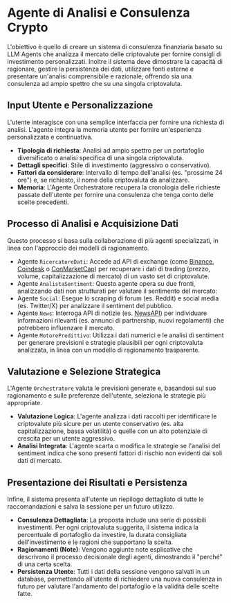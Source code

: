 # Agente di Analisi e Consulenza Crypto

L'obiettivo è quello di creare un sistema di consulenza finanziaria basato su LLM Agents che analizza il mercato delle criptovalute per fornire consigli di investimento personalizzati. Inoltre il sistema deve dimostrare la capacità di ragionare, gestire la persistenza dei dati, utilizzare fonti esterne e presentare un'analisi comprensibile e razionale, offrendo sia una consulenza ad ampio spettro che su una singola criptovaluta.

## Input Utente e Personalizzazione

L'utente interagisce con una semplice interfaccia per fornire una richiesta di analisi. L'agente integra la memoria utente per fornire un'esperienza personalizzata e continuativa.

* **Tipologia di richiesta**: Analisi ad ampio spettro per un portafoglio diversificato o analisi specifica di una singola criptovaluta.
* **Dettagli specifici**: Stile di investimento (aggressivo o conservativo).
* **Fattori da considerare**: Intervallo di tempo dell'analisi (es. "prossime 24 ore") e, se richiesto, il nome della criptovaluta da analizzare.
* **Memoria**: L'Agente Orchestratore recupera la cronologia delle richieste passate dell'utente per fornire una consulenza che tenga conto delle scelte precedenti.

## Processo di Analisi e Acquisizione Dati

Questo processo si basa sulla collaborazione di più agenti specializzati, in linea con l'approccio dei modelli di ragionamento.

* Agente `RicercatoreDati`: Accede ad API di exchange (come [Binance](https://www.binance.com/it/binance-api), [Coindesk](https://developers.coindesk.com/documentation/data-api/introduction) o [ConMarketCap](https://coinmarketcap.com/api/documentation/v1/)) per recuperare i dati di trading (prezzo, volume, capitalizzazione di mercato) di un vasto set di criptovalute.
* Agente `AnalistaSentiment`: Questo agente opera su due fronti, analizzando dati non strutturati per valutare il sentimento del mercato:
* Agente `Social`: Esegue lo scraping di forum (es. Reddit) e social media (es. Twitter/X) per analizzare il sentiment del pubblico.
* Agente `News`: Interroga API di notizie (es. [NewsAPI](https://newsapi.org)) per individuare informazioni rilevanti (es. annunci di partnership, nuovi regolamenti) che potrebbero influenzare il mercato.
* Agente `MotorePredittivo`: Utilizza i dati numerici e le analisi di sentiment per generare previsioni e strategie plausibili per ogni criptovaluta analizzata, in linea con un modello di ragionamento trasparente.

## Valutazione e Selezione Strategica

L'Agente `Orchestratore` valuta le previsioni generate e, basandosi sul suo ragionamento e sulle preferenze dell'utente, seleziona le strategie più appropriate.

* **Valutazione Logica**: L'agente analizza i dati raccolti per identificare le criptovalute più sicure per un utente conservativo (es. alta capitalizzazione, bassa volatilità) o quelle con un alto potenziale di crescita per un utente aggressivo.
* **Analisi Integrata**: L'agente scarta o modifica le strategie se l'analisi del sentiment indica che sono presenti fattori di rischio non evidenti dai soli dati di mercato.

## Presentazione dei Risultati e Persistenza

Infine, il sistema presenta all'utente un riepilogo dettagliato di tutte le raccomandazioni e salva la sessione per un futuro utilizzo.

* **Consulenza Dettagliata**: La proposta include una serie di possibili investimenti. Per ogni criptovaluta suggerita, il sistema indica la percentuale di portafoglio da investire, la durata consigliata dell'investimento e le ragioni che supportano la scelta.
* **Ragionamenti (Note)**: Vengono aggiunte note esplicative che descrivono il processo decisionale degli agenti, dimostrando il "perché" di una certa scelta.
* **Persistenza Utente**: Tutti i dati della sessione vengono salvati in un database, permettendo all'utente di richiedere una nuova consulenza in futuro per valutare l'andamento del portafoglio e la validità delle scelte fatte.